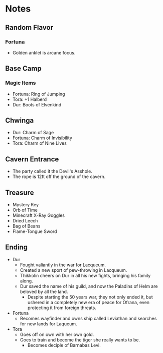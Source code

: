 # Notes


## Random Flavor
### Fortuna
- Golden anklet is arcane focus.


## Base Camp
### Magic Items
- Fortuna: Ring of Jumping
- Tora: +1 Halberd
- Dur: Boots of Elvenkind


## Chwinga
- Dur: Charm of Sage
- Fortuna: Charm of Invisibility
- Tora: Charm of Nine Lives


## Cavern Entrance
- The party called it the Devil's Asshole.
- The rope is 12ft off the ground of the cavern.


## Treasure
- Mystery Key
- Orb of Time
- Minecraft X-Ray Goggles
- Dried Leech
- Bag of Beans
- Flame-Tongue Sword


## Ending
- Dur
    - Fought valiantly in the war for Lacqueum.
    - Created a new sport of pew-throwing in Lacqueum.
    - Thikkolin cheers on Dur in all his new fights, bringing his family along.
    - Dur saved the name of his guild, and now the Paladins of Helm are beloved by all the land.
        - Despite starting the 50 years war, they not only ended it, but ushered in a completely new era of peace for Ofrana, even protecting it from foreign threats.
- Fortuna
    - Becomes wayfinder and owns ship called Leviathan and searches for new lands for Laqueum.
- Tora
    - Goes off on own with her own gold.
    - Goes to train and become the tiger she really wants to be.
        - Becomes deciple of Barnabas Levi.
